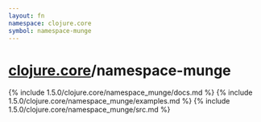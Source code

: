 ```yaml
---
layout: fn
namespace: clojure.core
symbol: namespace-munge
---
```


# [clojure.core](../)/namespace-munge

{% include 1.5.0/clojure.core/namespace_munge/docs.md %}
{% include 1.5.0/clojure.core/namespace_munge/examples.md %}
{% include 1.5.0/clojure.core/namespace_munge/src.md %}

